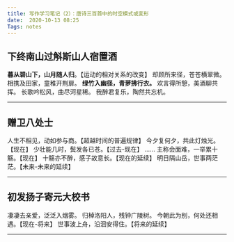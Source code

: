 ```yaml
---
title: 写作学习笔记（2）：唐诗三百首中的时空模式或变形
date:  2020-10-13 08:25
Tags: notes
---
```


## 下终南山过斛斯山人宿置酒
**暮从碧山下，山月随人归**。【运动的相对关系的改变】
却顾所来径，苍苍横翠微。
相携及田家，童稚开荆扉。
**绿竹入幽径，青萝拂行衣。**
欢言得所憩，美酒聊共挥。
长歌吟松风，曲尽河星稀。
我醉君复乐，陶然共忘机。

- - - - - 

## 赠卫八处士
人生不相见，动如参与商。【超越时间的普遍规律】
今夕复何夕，共此灯烛光。【现在】
少壮能几时，鬓发各已苍。【过去-现在】
……
主称会面难，一举累十觞。【现在】
十觞亦不醉，感子故意长。【现在的延续】
明日隔山岳，世事两茫茫。【未来-未来的延续】

- - - - - 

## 初发扬子寄元大校书
凄凄去亲爱，泛泛入烟雾。
归棹洛阳人，残钟广陵树。
今朝此为别，何处还相遇。【现在-将来】
世事波上舟，沿洄安得住。【将来的延续】

- - - - - - 


